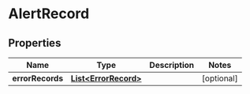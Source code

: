 # AlertRecord

## Properties
Name | Type | Description | Notes
------------ | ------------- | ------------- | -------------
**errorRecords** | [**List&lt;ErrorRecord&gt;**](ErrorRecord.md) |  |  [optional]
